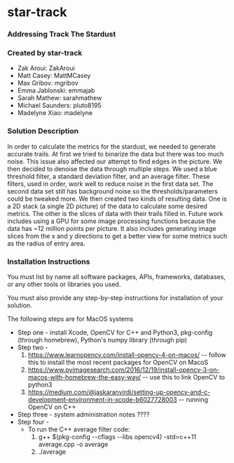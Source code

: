# star-track

### Addressing Track The Stardust

### Created by star-track
* Zak Aroui: ZakAroui
* Matt Casey: MattMCasey
* Max Gribov: mgribov
* Emma Jablonski: emmajab
* Sarah Mathew: sarahmathew
* Michael Saunders: pluto8195
* Madelyne Xiao: madelyne

### Solution Description

In order to calculate the metrics for the stardust, we needed to generate accurate trails. At first we tried to binarize the data but there was too much noise. This issue also affected our attempt to find edges in the picture. We then decided to denoise the data through multiple steps. We used a blue threshold filter, a standard deviation filter, and an average filter. These filters, used in order, work well to reduce noise in the first data set. The second data set still has background noise so the thresholds/parameters could be tweaked more. We then created two kinds of resulting data. One is a 2D stack (a single 2D picture) of the data to calculate some desired metrics. The other is the slices of data with their trails filled in. Future work includes using a GPU for some image processing functions because the data has ~12 million points per picture. It also includes generating image slices from the x and y directions to get a better view for some metrics such as the radius of entry area.

### Installation Instructions

You must list by name all software packages, APIs, frameworks, databases, or any other tools or libraries you used.

You must also provide any step-by-step instructions for installation of your solution.

The following steps are for MacOS systems
* Step one - install Xcode, OpenCV for C++ and Python3, pkg-config (through homebrew), Python's numpy library (through pip)
* Step two - 
    1. <https://www.learnopencv.com/install-opencv-4-on-macos/> -- follow this to install the most recent packages for OpenCV on MacoS
    2. <https://www.pyimagesearch.com/2016/12/19/install-opencv-3-on-macos-with-homebrew-the-easy-way/> -- use this to link OpenCV to python3
    3. <https://medium.com/@jaskaranvirdi/setting-up-opencv-and-c-development-environment-in-xcode-b6027728003> -- running OpenCV on C++
* Step three - system administration notes ????
* Step four - 
    * To run the C++ average filter code:
        1. g++ $(pkg-config --cflags --libs opencv4) -std=c++11 average.cpp -o average
        2. ./average

[track_the_stardust]: https://github.com/amnh/HackTheSolarSystem/wiki/Track-The-Stardust
